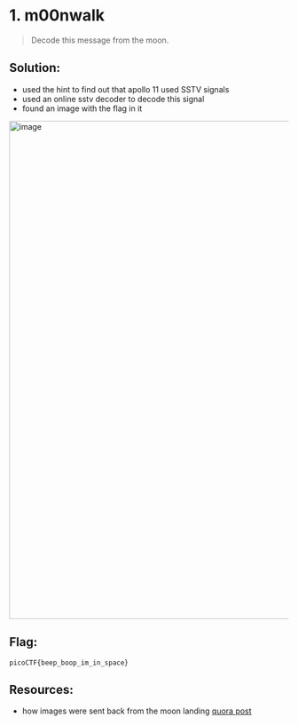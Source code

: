 # 1. m00nwalk

> Decode this message from the moon.

## Solution:

- used the hint to find out that apollo 11 used SSTV signals
- used an online sstv decoder to decode this signal
- found an image with the flag in it

<img width="1905" height="897" alt="image" src="https://github.com/user-attachments/assets/8f2ea71a-bff2-4628-a2e3-3afb1f75594d" />


## Flag:

```
picoCTF{beep_boop_im_in_space}
```


## Resources:

- how images were sent back from the moon landing [quora post]([https://google.com](https://www.quora.com/How-did-they-manage-to-broadcast-live-to-television-from-the-moon-50-years-ago-weight-of-equipment-energy-needed-size-of-the-antenna))

